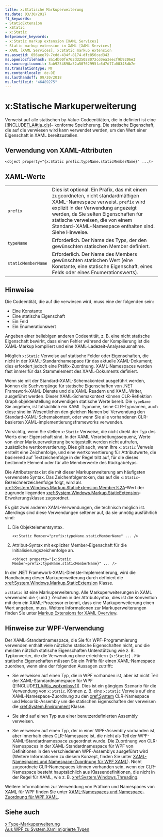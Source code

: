 ```yaml
---
title: x:Statische Markuperweiterung
ms.date: 03/30/2017
f1_keywords:
- StaticExtension
- xStatic
- x:Static
helpviewer_keywords:
- x:Static markup extension [XAML Services]
- Static markup extension in XAML [XAML Services]
- XAML [XAML Services], x:Static markup extension
ms.assetid: 056aee79-7cdd-434f-8174-dfc856cad343
ms.openlocfilehash: 8a14b00fe762d325028072cd0ea3eecf9b9206e3
ms.sourcegitcommit: 3ab9254890a52a50762995fa6d7d77a00348db7e
ms.translationtype: MT
ms.contentlocale: de-DE
ms.lasthandoff: 09/20/2018
ms.locfileid: "46489275"
---
```

# <a name="xstatic-markup-extension"></a>x:Statische Markuperweiterung
Verweist auf alle statischen by-Value-Codeentitäten, die in definiert ist eine [!INCLUDE[TLA#tla_cls](../../../includes/tlasharptla-cls-md.md)]– konforme Speicherung. Die statische Eigenschaft, die auf die verwiesen wird kann verwendet werden, um den Wert einer Eigenschaft in XAML bereitzustellen.  
  
## <a name="xaml-attribute-usage"></a>Verwendung von XAML-Attributen  
  
```xaml  
<object property="{x:Static prefix:typeName.staticMemberName}" .../>  
```  
  
## <a name="xaml-values"></a>XAML-Werte  
  
| | |  
|-|-|  
|`prefix`|Dies ist optional. Ein Präfix, das mit einem zugeordneten, nicht standardmäßigen XAML-Namespace verweist. `prefix` wird explizit in der Verwendung angezeigt werden, da Sie selten Eigenschaften für statische verweisen, die von einem Standard-XAML-Namespace enthalten sind. Siehe Hinweise.|  
|`typeName`|Erforderlich. Der Name des Typs, der den gewünschten statischen Member definiert.|  
|`staticMemberName`|Erforderlich. Der Name des Members gewünschten statischen Wert (eine Konstante, eine statische Eigenschaft, eines Felds oder eines Enumerationswerts).|  
  
## <a name="remarks"></a>Hinweise  

Die Codeentität, die auf die verwiesen wird, muss eine der folgenden sein:  
  
-   Eine Konstante  
-   Eine statische Eigenschaft  
-   Ein Feld  
-   Ein Enumerationswert

Angeben einer beliebigen anderen Codeentität, z. B. eine nicht statische Eigenschaft bewirkt, dass einen Fehler während der Kompilierung ist die XAML-Markup kompiliert und eine XAML-Ladezeit-Analyseausnahme.  

Möglich `x:Static` Verweise auf statische Felder oder Eigenschaften, die nicht in der XAML-Standardnamespace für das aktuelle XAML-Dokument; dies erfordert jedoch eine Präfix-Zuordnung. XAML-Namespaces werden fast immer für das Stammelement des XAML-Dokuments definiert.  

Wenn sie mit der Standard-XAML-Schemakontext ausgeführt werden, können die Suchvorgänge für statische Eigenschaften von .NET Framework-XAML-Dienste und die XAML-Readern und XAML-Writer, ausgeführt werden. Dieser XAML-Schemakontext können CLR-Reflektion Graph objekterstellung notwendigen statische Werte bereit. Die `typeName` Sie angeben, ist tatsächlich ein XAML Typname, keine CLR-Typnamen, auch diese sind im Wesentlichen den gleichen Namen bei Verwendung den Standard-XAML-Schemakontext, oder wenn Sie alle vorhandenen CLR-basierten XAML-implementierungsframeworks verwenden.  

Vorsichtig, wenn Sie stellen `x:Static` Verweise, die nicht direkt der Typ des Werts einer Eigenschaft sind. In der XAML Verarbeitungssequenz, Werte von einer Markuperweiterung bereitgestellt werden nicht aufrufen, zusätzliche wertkonvertierung. Dies gilt auch, wenn Ihre `x:Static` Verweis erstellt eine Zeichenfolge, und eine wertkonvertierung für Attributwerte, die basierend auf Textzeichenfolge in der Regel tritt auf, für die dieses bestimmte Element oder für alle Memberwerte des Rückgabetyps.  

Die Attributsyntax ist die mit dieser Markuperweiterung am häufigsten verwendete Syntax. Das Zeichenfolgentoken, das auf die `x:Static`-Bezeichnerzeichenfolge folgt, wird als <xref:System.Windows.Markup.StaticExtension.Member%2A>-Wert der zugrunde liegenden <xref:System.Windows.Markup.StaticExtension>-Erweiterungsklasse zugeordnet.  

Es gibt zwei anderen XAML-Verwendungen, die technisch möglich ist. Allerdings sind diese Verwendungen seltener auf, da sie unnötig ausführlich sind:  

1.  Die Objektelementsyntax.

    ```xaml
    <x:Static Member="prefix:typeName.staticMemberName" ... />
    ```

2.  Attribut-Syntax mit expliziter Member-Eigenschaft für die Initialisierungszeichenfolge an.

    ```xaml
    <object property="{x:Static Member=prefix:typeName.staticMemberName}" ... />
    ```

In der .NET Framework-XAML-Dienste-Implementierung, wird die Handhabung dieser Markuperweiterung durch definiert die <xref:System.Windows.Markup.StaticExtension> Klasse.  

`x:Static` ist eine Markuperweiterung. Alle Markuperweiterungen in XAML verwenden die `{` und `}` Zeichen in der Attributsyntax, dies ist die Konvention mit dem ein XAML-Prozessor erkennt, dass eine Markuperweiterung einen Wert angeben, muss. Weitere Informationen zur Markuperweiterungen finden Sie unter [Markup Extensions for XAML Overview](../../../docs/framework/xaml-services/markup-extensions-for-xaml-overview.md).  
  
## <a name="wpf-usage-notes"></a>Hinweise zur WPF-Verwendung  
 Der XAML-Standardnamespace, die Sie für WPF-Programmierung verwenden enthält viele nützliche statische Eigenschaften nicht, und die meisten nützlich statische Eigenschaften Unterstützung wie z. B. Typkonverter, die die Verwendung ohne erleichtern `{x:Static}` . Für statische Eigenschaften müssen Sie ein Präfix für einen XAML-Namespace zuordnen, wenn eine der folgenden Aussagen zutrifft:  
  
-   Sie verweisen auf einen Typ, die in WPF vorhanden ist, aber ist nicht Teil der XAML-Standardnamespace für WPF ([!INCLUDE[TLA#tla_wpfxmlnsv1](../../../includes/tlasharptla-wpfxmlnsv1-md.md)]). Dies ist ein gängiges Szenario für die Verwendung von `x:Static`. Können z. B. eine `x:Static` Verweis auf eine XAML-Namespace-Zuordnung zu den <xref:System> CLR-Namespace und Mscorlib-Assembly um die statischen Eigenschaften der verweisen die <xref:System.Environment> Klasse.  
  
-   Sie sind auf einen Typ aus einer benutzerdefinierten Assembly verweisen.  
  
-   Sie verweisen auf einen Typ, der in einer WPF-Assembly vorhanden ist, aber innerhalb eines CLR-Namespace ist, die nicht als Teil der WPF-XAML-Standardnamespace zugeordnet wurde. Die Zuordnung von CLR-Namespaces in der XAML-Standardnamespace für WPF von Definitionen in den verschiedenen WPF-Assemblys ausgeführt wird (Weitere Informationen zu diesem Konzept, finden Sie unter [XAML-Namespaces und Namespace-Zuordnung für WPF XAML](../../../docs/framework/wpf/advanced/xaml-namespaces-and-namespace-mapping-for-wpf-xaml.md)). Nicht zugeordnete CLR-Namespaces können vorhanden sein, wenn der CLR-Namespace besteht hauptsächlich aus Klassendefinitionen, die nicht in der Regel für XAML, wie z. B. <xref:System.Windows.Threading>.  
  
 Weitere Informationen zur Verwendung von Präfixen und Namespaces von XAML für WPF finden Sie unter [XAML-Namespaces und Namespace-Zuordnung für WPF XAML](../../../docs/framework/wpf/advanced/xaml-namespaces-and-namespace-mapping-for-wpf-xaml.md).  
  
## <a name="see-also"></a>Siehe auch  
 [x:Type-Markuperweiterung](../../../docs/framework/xaml-services/x-type-markup-extension.md)  
 [Aus WPF zu System.Xaml migrierte Typen](../../../docs/framework/xaml-services/types-migrated-from-wpf-to-system-xaml.md)

